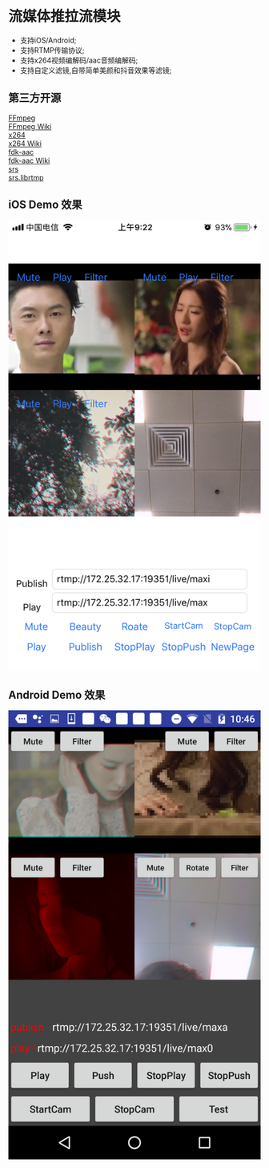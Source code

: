 # 流媒体推拉流模块

- 支持iOS/Android;
- 支持RTMP传输协议;
- 支持x264视频编解码/aac音频编解码;
- 支持自定义滤镜,自带简单美颜和抖音效果等滤镜;


## 第三方开源
[FFmpeg](https://ffmpeg.org/)</br>
[FFmpeg Wiki](https://en.wikipedia.org/wiki/FFmpeg)</br>
[x264](https://www.videolan.org/developers/x264.html)</br>
[x264 Wiki](https://en.wikipedia.org/wiki/X264)</br>
[fdk-aac](https://github.com/mstorsjo/fdk-aac)</br>
[fdk-aac Wiki](https://en.wikipedia.org/wiki/Fraunhofer_FDK_AAC)</br>
[srs](https://github.com/ossrs/srs)</br>
[srs.librtmp](https://github.com/ossrs/srs-librtmp)</br>


## iOS Demo 效果
![](https://github.com/KingsleyYau/LiveClient/blob/master/res/IMG_iOS_1.PNG?raw=true)


## Android Demo 效果
![](https://github.com/KingsleyYau/LiveClient/blob/master/res/IMG_Android_1.png?raw=true)
